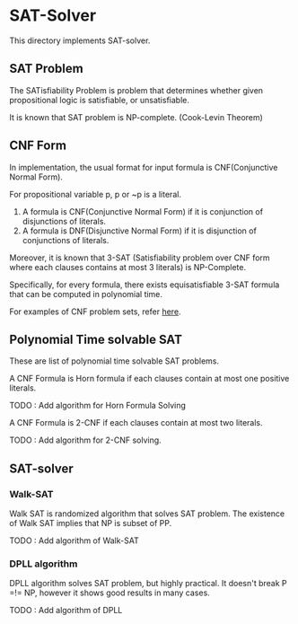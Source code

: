 # SAT-Solver

This directory implements SAT-solver. 

## SAT Problem

The SATisfiability Problem is problem that determines whether given propositional logic is satisfiable, or unsatisfiable.

It is known that SAT problem is NP-complete. (Cook-Levin Theorem)

## CNF Form

In implementation, the usual format for input formula is CNF(Conjunctive Normal Form). 

For propositional variable p, p or ~p is a literal. 

1. A formula is CNF(Conjunctive Normal Form) if it is conjunction of disjunctions of literals.
2. A formula is DNF(Disjunctive Normal Form) if it is disjunction of conjunctions of literals.

Moreover, it is known that 3-SAT (Satisfiability problem over CNF form where each clauses contains at most 3 literals) is NP-Complete.

Specifically, for every formula, there exists equisatisfiable 3-SAT formula that can be computed in polynomial time.

For examples of CNF problem sets, refer [here](https://www.cs.ubc.ca/~hoos/SATLIB/benchm.html).

## Polynomial Time solvable SAT
These are list of polynomial time solvable SAT problems.

A CNF Formula is Horn formula if each clauses contain at most one positive literals.

TODO : Add algorithm for Horn Formula Solving

A CNF Formula is 2-CNF if each clauses contain at most two literals.

TODO : Add algorithm for 2-CNF solving.

## SAT-solver

### Walk-SAT
Walk SAT is randomized algorithm that solves SAT problem. The existence of Walk SAT implies that NP is subset of PP.

TODO : Add algorithm of Walk-SAT

### DPLL algorithm
DPLL algorithm solves SAT problem, but highly practical. It doesn't break P =!= NP, however it shows good results in many cases. 

TODO : Add algorithm of DPLL